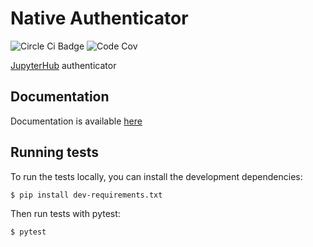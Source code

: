 # Native Authenticator


![![Circle Ci Badge](https://img.shields.io/circleci/project/github/jupyterhub/nativeauthenticator.svg)](https://circleci.com/gh/jupyterhub/nativeauthenticator)
![Code Cov](https://img.shields.io/codecov/c/github/jupyterhub/nativeauthenticator.svg)

[JupyterHub](http://github.com/jupyter/jupyterhub/) authenticator


## Documentation

Documentation is available [here](https://native-authenticator.readthedocs.io)


## Running tests

To run the tests locally, you can install the development dependencies:

`$ pip install dev-requirements.txt`

Then run tests with pytest:

`$ pytest`

